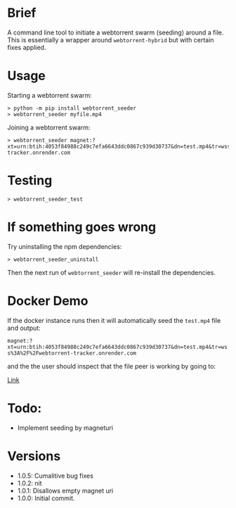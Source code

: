 # Brief

A command line tool to initiate a webtorrent swarm (seeding) around a file. This is essentially a wrapper
around `webtorrent-hybrid` but with certain fixes applied.

# Usage

Starting a webtorrent swarm:
```
> python -m pip install webtorrent_seeder
> webtorrent_seeder myfile.mp4
```

Joining a webtorrent swarm:
```
> webtorrent_seeder magnet:?xt=urn:btih:4053f84988c249c7efa6643ddc0867c939d30737&dn=test.mp4&tr=wss%3A%2F%2Fwebtorrent-tracker.onrender.com
```


# Testing

```
> webtorrent_seeder_test
```

# If something goes wrong

Try uninstalling the npm dependencies:

```
> webtorrent_seeder_uninstall
```

Then the next run of `webtorrent_seeder` will re-install the dependencies.


# Docker Demo

If the docker instance runs then it will automatically seed the `test.mp4` file and output:

`magnet:?xt=urn:btih:4053f84988c249c7efa6643ddc0867c939d30737&dn=test.mp4&tr=wss%3A%2F%2Fwebtorrent-tracker.onrender.com`

and the the user should inspect that the file peer is working by going to:

[Link](https://webtorrentseeder.com?magnet=magnet%3A%3Fxt%3Durn%3Abtih%3A4053f84988c249c7efa6643ddc0867c939d30737%26dn%3Dtest.mp4%26tr%3Dwss%253A%252F%252Fwebtorrent-tracker.onrender.com)


# Todo:

  * Implement seeding by magneturi

# Versions

  * 1.0.5: Cumalitive bug fixes
  * 1.0.2: nit
  * 1.0.1: Disallows empty magnet uri
  * 1.0.0: Initial commit.
